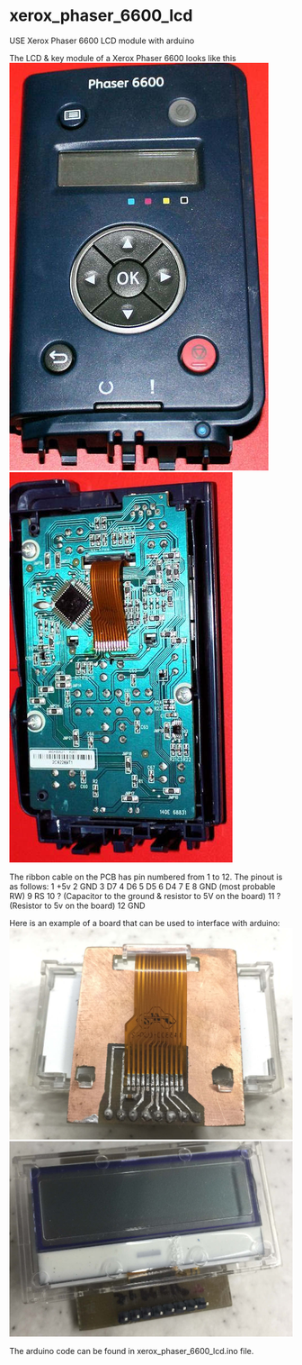 # xerox_phaser_6600_lcd
USE Xerox Phaser 6600 LCD module with arduino

The LCD & key module of a Xerox Phaser 6600 looks like this
![Screenshot](https://raw.githubusercontent.com/0zoon0/xerox_phaser_6600_lcd/master/images/xerox.jpg)
![Screenshot](https://raw.githubusercontent.com/0zoon0/xerox_phaser_6600_lcd/master/images/xeroxb.jpg)

The ribbon cable on the PCB has pin numbered from 1 to 12. The pinout is as follows:
1 +5v
2 GND
3 D7
4 D6
5 D5
6 D4
7 E
8 GND (most probable RW)
9 RS 
10 ? (Capacitor to the ground & resistor to 5V on the board)
11 ? (Resistor to 5v on the board)
12 GND

Here is an example of a board that can be used to interface with arduino:
![Screenshot](https://raw.githubusercontent.com/0zoon0/xerox_phaser_6600_lcd/master/images/board1.jpg)
![Screenshot](https://raw.githubusercontent.com/0zoon0/xerox_phaser_6600_lcd/master/images/board2.jpg)

The arduino code can be found in xerox_phaser_6600_lcd.ino file.